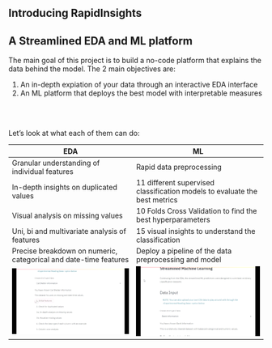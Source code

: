 ## Introducing RapidInsights
## A Streamlined EDA and ML platform

The main goal of this project is to build a no-code platform that explains the data behind the model. The 2 main objectives are: <br />
1.	An in-depth expiation of your data through an interactive EDA interface
2.	An ML platform that deploys the best model with interpretable measures

<br />
<br />

Let’s look at what each of them can do:

|EDA                          |ML                        
|----------------|-----------------------------
Granular understanding of individual features|Rapid data preprocessing           
|In-depth insights on duplicated values | 11 different supervised classification models to evaluate the best metrics
|Visual analysis on missing values | 10 Folds Cross Validation to find the best hyperparameters
|Uni, bi and multivariate analysis of features         | 15 visual insights to understand the classification       
|Precise breakdown on numeric, categorical and date-time features | Deploy a pipeline of the data preprocessing and model
|![EDA](./assets/images/EDA.gif) | ![ML](./assets/images/ML.gif)


